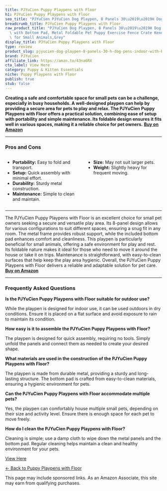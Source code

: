 ```yaml
---
title: PJYuCien Puppy Playpens with Floor
h1: PJYuCien Puppy Playpens with Floor
seo_title: "PJYuCien PJYuCien Dog Playpen, 8 Panels 30\u2019\u2019H Dog Pens\u2026"
breadcrumb_title: PJYuCien Puppy Playpens with Floor
raw_product_title: "PJYuCien Dog Playpen, 8 Panels 30\u2019\u2019H Dog Pens Indoor\
  \ with Bottom Pad, Metal Foldable Pet Puppy Exercise Fence Crate Kennel, Better\
  \ for Small Animals,Grey"
display_title: PJYuCien Puppy Playpens with Floor
type: review
product_slug: pjyucien-dog-playpen-8-panels-30-h-dog-pens-indoor-with-bottom-pad-meta-7aecf3c5
brand: PJYuCien
affiliate_link: https://amzn.to/43na6RX
cta_label: View Here
category: Puppy & Kitten Essentials
niche: Puppy Playpens with Floor
publish: true
stub: false
---
```


<div id="intro" class="full-width">
  <p><strong>Creating a safe and comfortable space for small pets can be a challenge, especially in busy households. A well-designed playpen can help by providing a secure area for pets to play and relax. The PJYuCien Puppy Playpens with Floor offers a practical solution, combining ease of setup with portability and simple maintenance. Its foldable design ensures it fits well in various spaces, making it a reliable choice for pet owners.</strong> <a href="https://amzn.to/43na6RX" rel="nofollow sponsored noopener" target="_blank"><strong>Buy on Amazon</strong></a></p>
</div>

<hr />
<h3 id="pros-cons">Pros and Cons</h3>
<div class="pc-grid" style="display:grid;grid-template-columns:1fr 1fr;gap:16px;">
  <ul>
    <li><strong>Portability:</strong> Easy to fold and transport.</li>
    <li><strong>Setup:</strong> Quick assembly with minimal effort.</li>
    <li><strong>Durability:</strong> Sturdy metal construction.</li>
    <li><strong>Maintenance:</strong> Simple to clean and maintain.</li>
  </ul>
  <ul>
    <li><strong>Size:</strong> May not suit larger pets.</li>
    <li><strong>Weight:</strong> Slightly heavy for frequent moving.</li>
  </ul>
</div>
<hr />

<div class="full-width">
  <p>The PJYuCien Puppy Playpens with Floor is an excellent choice for small pet owners seeking a secure and versatile play area. Its 8-panel design allows for various configurations to suit different spaces, ensuring a snug fit in any room. The metal frame provides robust support, while the included bottom pad enhances comfort and cleanliness. This playpen is particularly beneficial for small animals, offering a safe environment for play and rest. Its foldable nature makes it ideal for those who need to move it around the house or take it on trips. Maintenance is straightforward, with easy-to-clean surfaces that help keep the play area hygienic. Overall, the PJYuCien Puppy Playpens with Floor delivers a reliable and adaptable solution for pet care. <a href="https://amzn.to/43na6RX" rel="nofollow sponsored noopener" target="_blank"><strong>Buy on Amazon</strong></a></p>
</div>

<hr />
<h3 id="faqs">Frequently Asked Questions</h3>

<p><strong>Is the PJYuCien Puppy Playpens with Floor suitable for outdoor use?</strong></p>
<p>While the playpen is designed for indoor use, it can be used outdoors in dry conditions. Ensure it is placed on a flat surface and avoid exposure to rain to maintain its condition.</p>

<p><strong>How easy is it to assemble the PJYuCien Puppy Playpens with Floor?</strong></p>
<p>The playpen is designed for quick assembly, requiring no tools. Simply unfold the panels and connect them as needed to create your desired shape.</p>

<p><strong>What materials are used in the construction of the PJYuCien Puppy Playpens with Floor?</strong></p>
<p>The playpen is made from durable metal, providing a sturdy and long-lasting structure. The bottom pad is crafted from easy-to-clean materials, ensuring a hygienic environment for pets.</p>

<p><strong>Can the PJYuCien Puppy Playpens with Floor accommodate multiple pets?</strong></p>
<p>Yes, the playpen can comfortably house multiple small pets, depending on their size and activity level. Ensure there is enough space for each pet to move freely.</p>

<p><strong>How do I clean the PJYuCien Puppy Playpens with Floor?</strong></p>
<p>Cleaning is simple; use a damp cloth to wipe down the metal panels and the bottom pad. Regular cleaning helps maintain a clean and healthy environment for your pets.</p>
<p><a class="btn" href="https://amzn.to/43na6RX" target="_blank" rel="nofollow sponsored noopener">View Here</a></p>
<p><a href="/roundups/puppy-kitten-essentials/puppy-playpens-with-floor/">← Back to Puppy Playpens with Floor</a></p>
<aside class="disclosure">This page may include sponsored links. As an Amazon Associate, this site may earn from qualifying purchases.</aside>
